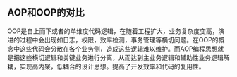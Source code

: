 ## AOP和OOP的对比

OOP是自上而下或者的单维度代码逻辑，在随着工程扩大，业务复杂度变高，演进的过程中会出现如日志，权限，效率检测，事务管理等横切问题。在OOP的概念中这些代码会分散在各个业务侧，造成这些逻辑难以维护。而AOP编程思想就是把这些横切逻辑和关键业务进行分离，从而达到主业务逻辑和辅助性业务逻辑解耦，实现高内聚，低耦合的设计思想。提高了开发效率和代码的复用性。



